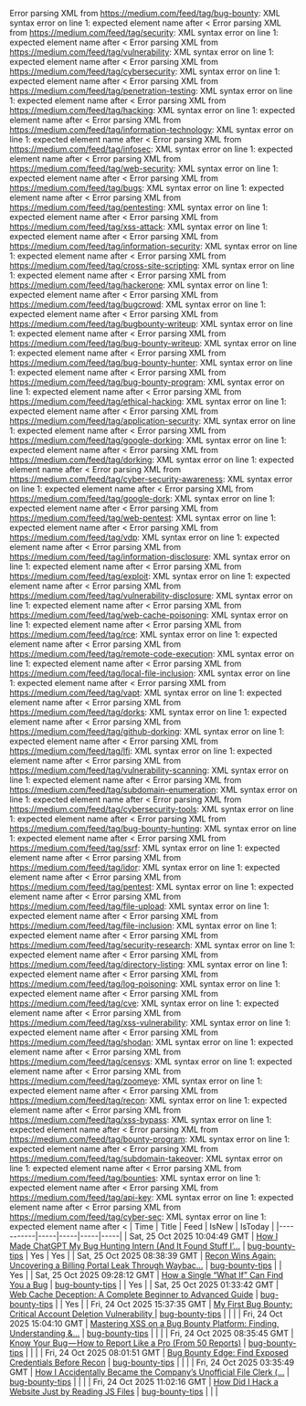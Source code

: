 Error parsing XML from https://medium.com/feed/tag/bug-bounty: XML syntax error on line 1: expected element name after <
Error parsing XML from https://medium.com/feed/tag/security: XML syntax error on line 1: expected element name after <
Error parsing XML from https://medium.com/feed/tag/vulnerability: XML syntax error on line 1: expected element name after <
Error parsing XML from https://medium.com/feed/tag/cybersecurity: XML syntax error on line 1: expected element name after <
Error parsing XML from https://medium.com/feed/tag/penetration-testing: XML syntax error on line 1: expected element name after <
Error parsing XML from https://medium.com/feed/tag/hacking: XML syntax error on line 1: expected element name after <
Error parsing XML from https://medium.com/feed/tag/information-technology: XML syntax error on line 1: expected element name after <
Error parsing XML from https://medium.com/feed/tag/infosec: XML syntax error on line 1: expected element name after <
Error parsing XML from https://medium.com/feed/tag/web-security: XML syntax error on line 1: expected element name after <
Error parsing XML from https://medium.com/feed/tag/bugs: XML syntax error on line 1: expected element name after <
Error parsing XML from https://medium.com/feed/tag/pentesting: XML syntax error on line 1: expected element name after <
Error parsing XML from https://medium.com/feed/tag/xss-attack: XML syntax error on line 1: expected element name after <
Error parsing XML from https://medium.com/feed/tag/information-security: XML syntax error on line 1: expected element name after <
Error parsing XML from https://medium.com/feed/tag/cross-site-scripting: XML syntax error on line 1: expected element name after <
Error parsing XML from https://medium.com/feed/tag/hackerone: XML syntax error on line 1: expected element name after <
Error parsing XML from https://medium.com/feed/tag/bugcrowd: XML syntax error on line 1: expected element name after <
Error parsing XML from https://medium.com/feed/tag/bugbounty-writeup: XML syntax error on line 1: expected element name after <
Error parsing XML from https://medium.com/feed/tag/bug-bounty-writeup: XML syntax error on line 1: expected element name after <
Error parsing XML from https://medium.com/feed/tag/bug-bounty-hunter: XML syntax error on line 1: expected element name after <
Error parsing XML from https://medium.com/feed/tag/bug-bounty-program: XML syntax error on line 1: expected element name after <
Error parsing XML from https://medium.com/feed/tag/ethical-hacking: XML syntax error on line 1: expected element name after <
Error parsing XML from https://medium.com/feed/tag/application-security: XML syntax error on line 1: expected element name after <
Error parsing XML from https://medium.com/feed/tag/google-dorking: XML syntax error on line 1: expected element name after <
Error parsing XML from https://medium.com/feed/tag/dorking: XML syntax error on line 1: expected element name after <
Error parsing XML from https://medium.com/feed/tag/cyber-security-awareness: XML syntax error on line 1: expected element name after <
Error parsing XML from https://medium.com/feed/tag/google-dork: XML syntax error on line 1: expected element name after <
Error parsing XML from https://medium.com/feed/tag/web-pentest: XML syntax error on line 1: expected element name after <
Error parsing XML from https://medium.com/feed/tag/vdp: XML syntax error on line 1: expected element name after <
Error parsing XML from https://medium.com/feed/tag/information-disclosure: XML syntax error on line 1: expected element name after <
Error parsing XML from https://medium.com/feed/tag/exploit: XML syntax error on line 1: expected element name after <
Error parsing XML from https://medium.com/feed/tag/vulnerability-disclosure: XML syntax error on line 1: expected element name after <
Error parsing XML from https://medium.com/feed/tag/web-cache-poisoning: XML syntax error on line 1: expected element name after <
Error parsing XML from https://medium.com/feed/tag/rce: XML syntax error on line 1: expected element name after <
Error parsing XML from https://medium.com/feed/tag/remote-code-execution: XML syntax error on line 1: expected element name after <
Error parsing XML from https://medium.com/feed/tag/local-file-inclusion: XML syntax error on line 1: expected element name after <
Error parsing XML from https://medium.com/feed/tag/vapt: XML syntax error on line 1: expected element name after <
Error parsing XML from https://medium.com/feed/tag/dorks: XML syntax error on line 1: expected element name after <
Error parsing XML from https://medium.com/feed/tag/github-dorking: XML syntax error on line 1: expected element name after <
Error parsing XML from https://medium.com/feed/tag/lfi: XML syntax error on line 1: expected element name after <
Error parsing XML from https://medium.com/feed/tag/vulnerability-scanning: XML syntax error on line 1: expected element name after <
Error parsing XML from https://medium.com/feed/tag/subdomain-enumeration: XML syntax error on line 1: expected element name after <
Error parsing XML from https://medium.com/feed/tag/cybersecurity-tools: XML syntax error on line 1: expected element name after <
Error parsing XML from https://medium.com/feed/tag/bug-bounty-hunting: XML syntax error on line 1: expected element name after <
Error parsing XML from https://medium.com/feed/tag/ssrf: XML syntax error on line 1: expected element name after <
Error parsing XML from https://medium.com/feed/tag/idor: XML syntax error on line 1: expected element name after <
Error parsing XML from https://medium.com/feed/tag/pentest: XML syntax error on line 1: expected element name after <
Error parsing XML from https://medium.com/feed/tag/file-upload: XML syntax error on line 1: expected element name after <
Error parsing XML from https://medium.com/feed/tag/file-inclusion: XML syntax error on line 1: expected element name after <
Error parsing XML from https://medium.com/feed/tag/security-research: XML syntax error on line 1: expected element name after <
Error parsing XML from https://medium.com/feed/tag/directory-listing: XML syntax error on line 1: expected element name after <
Error parsing XML from https://medium.com/feed/tag/log-poisoning: XML syntax error on line 1: expected element name after <
Error parsing XML from https://medium.com/feed/tag/cve: XML syntax error on line 1: expected element name after <
Error parsing XML from https://medium.com/feed/tag/xss-vulnerability: XML syntax error on line 1: expected element name after <
Error parsing XML from https://medium.com/feed/tag/shodan: XML syntax error on line 1: expected element name after <
Error parsing XML from https://medium.com/feed/tag/censys: XML syntax error on line 1: expected element name after <
Error parsing XML from https://medium.com/feed/tag/zoomeye: XML syntax error on line 1: expected element name after <
Error parsing XML from https://medium.com/feed/tag/recon: XML syntax error on line 1: expected element name after <
Error parsing XML from https://medium.com/feed/tag/xss-bypass: XML syntax error on line 1: expected element name after <
Error parsing XML from https://medium.com/feed/tag/bounty-program: XML syntax error on line 1: expected element name after <
Error parsing XML from https://medium.com/feed/tag/subdomain-takeover: XML syntax error on line 1: expected element name after <
Error parsing XML from https://medium.com/feed/tag/bounties: XML syntax error on line 1: expected element name after <
Error parsing XML from https://medium.com/feed/tag/api-key: XML syntax error on line 1: expected element name after <
Error parsing XML from https://medium.com/feed/tag/cyber-sec: XML syntax error on line 1: expected element name after <
| Time | Title | Feed | IsNew | IsToday |
|-----------|-----|-----|-----|-----|
| Sat, 25 Oct 2025 10:04:49 GMT | [How I Made ChatGPT My Bug Hunting Intern (And It Found Stuff I’...](https://freedium.cfd/https://medium.com/p/e86a44c1f2ba) | [bug-bounty-tips](https://medium.com/feed/tag/bug-bounty-tips) | Yes | Yes |
| Sat, 25 Oct 2025 08:38:39 GMT | [Recon Wins Again: Uncovering a Billing Portal Leak Through Waybac...](https://freedium.cfd/https://medium.com/p/c7301e815fc5) | [bug-bounty-tips](https://medium.com/feed/tag/bug-bounty-tips) |  | Yes |
| Sat, 25 Oct 2025 09:28:12 GMT | [How a Single “What If” Can Find You a Bug](https://freedium.cfd/https://medium.com/p/665b96c1e909) | [bug-bounty-tips](https://medium.com/feed/tag/bug-bounty-tips) |  | Yes |
| Sat, 25 Oct 2025 01:33:42 GMT | [Web Cache Deception: A Complete Beginner to Advanced Guide](https://freedium.cfd/https://medium.com/p/94cf851cd89f) | [bug-bounty-tips](https://medium.com/feed/tag/bug-bounty-tips) |  | Yes |
| Fri, 24 Oct 2025 15:37:35 GMT | [My First Bug Bounty: Critical Account Deletion Vulnerability ](https://freedium.cfd/https://medium.com/p/cdfcedaea344) | [bug-bounty-tips](https://medium.com/feed/tag/bug-bounty-tips) |  |  |
| Fri, 24 Oct 2025 15:04:10 GMT | [ Mastering XSS on a Bug Bounty Platform: Finding, Understanding &...](https://freedium.cfd/https://medium.com/p/7a6693284091) | [bug-bounty-tips](https://medium.com/feed/tag/bug-bounty-tips) |  |  |
| Fri, 24 Oct 2025 08:35:45 GMT | [Know Your Bug — How to Report Like a Pro (From 50 Reports)](https://freedium.cfd/https://medium.com/p/9a96d66e346f) | [bug-bounty-tips](https://medium.com/feed/tag/bug-bounty-tips) |  |  |
| Fri, 24 Oct 2025 08:01:51 GMT | [Bug Bounty Edge: Find Exposed Credentials Before Recon](https://freedium.cfd/https://medium.com/p/b2852a0db53c) | [bug-bounty-tips](https://medium.com/feed/tag/bug-bounty-tips) |  |  |
| Fri, 24 Oct 2025 03:35:49 GMT | [How I Accidentally Became the Company’s Unofficial File Clerk (...](https://freedium.cfd/https://medium.com/p/816e09bca109) | [bug-bounty-tips](https://medium.com/feed/tag/bug-bounty-tips) |  |  |
| Fri, 24 Oct 2025 11:02:16 GMT | [How Did I Hack a Website Just by Reading JS Files](https://freedium.cfd/https://medium.com/p/6d6a6a90aac1) | [bug-bounty-tips](https://medium.com/feed/tag/bug-bounty-tips) |  |  |
